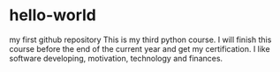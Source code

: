 # hello-world
my first github repository
This is my third python course. I will finish this course before the end of the current year and get my certification. I like software developing, motivation, technology and finances.

